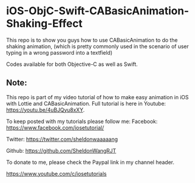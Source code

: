 # iOS-ObjC-Swift-CABasicAnimation-Shaking-Effect

This repo is to show you guys how to use CABasicAnimation to do the shaking animation, (which is pretty commonly used in the scenario of user typing in a wrong password into a textfield)

Codes available for both Objective-C as well as Swift.

## Note:
This repo is part of my video tutorial of how to make easy animation in iOS with Lottie and CABasicAnimation. Full tutorial is here in Youtube: https://youtu.be/4uBJQyu8xXY.

To keep posted with my tutorials please follow me:
Facebook: https://www.facebook.com/iosetutorial/

Twitter: https://twitter.com/sheldonwaaaaang 

Github: https://github.com/SheldonWangRJT


To donate to me, please check the Paypal link in my channel header.

https://www.youtube.com/c/iosetutorials
